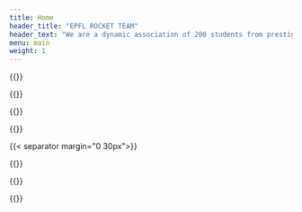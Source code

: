 ```yaml
---
title: Home
header_title: "EPFL ROCKET TEAM"
header_text: "We are a dynamic association of 200 students from prestigious Swiss universities, dedicated to designing and manufacturing rockets, through which we immerse students in space technologies and provide them hands-on training and field-related expertise, thus shaping the next generation of space industry's leaders."
menu: main
weight: 1
---
```


{{<our-projects>}}

{{<our-mission>}}

{{<timeline>}}

{{<numbers>}}

{{< separator margin="0 30px">}}

{{<join-us>}}

{{<sponsors>}}

{{<testimonials>}}


